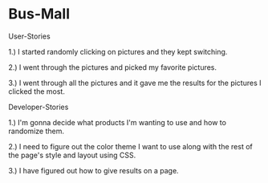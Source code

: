 # Bus-Mall
User-Stories

1.) I started randomly clicking on pictures and they kept switching.

2.) I went through the pictures and picked my favorite pictures.

3.) I went through all the pictures and it gave me the results for the pictures I clicked the most.

Developer-Stories

1.) I'm gonna decide what products I'm wanting to use and how to randomize them.

2.) I need to figure out the color theme I want to use along with the rest of the page's style and layout using CSS.

3.) I have figured out how to give results on a page.  